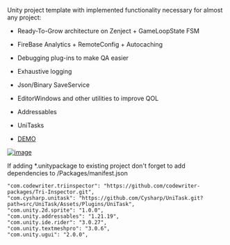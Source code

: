Unity project template with implemented functionality necessary for almost any project:

- Ready-To-Grow architecture on Zenject + GameLoopState FSM
- FireBase Analytics + RemoteConfig + Autocaching
- Debugging plug-ins to make QA easier
- Exhaustive logging
- Json/Binary SaveService
- EditorWindows and other utilities to improve QOL
- Addressables
- UniTasks

- [DEMO](https://xantezza.itch.io/zenjecttemplate?secret=UttPjfN9suIcAZPYfNQrxg4MsT8)

[![image](https://github.com/xantezza/ZenjectTemplate/assets/74206629/b2ac04e7-be44-480a-94e0-8ca7eb11d553)](https://xantezza.itch.io/zenjecttemplate?secret=UttPjfN9suIcAZPYfNQrxg4MsT8)

If adding *.unitypackage to existing project don't forget to add dependencies to <ProjectName>/Packages/manifest.json

    "com.codewriter.triinspector": "https://github.com/codewriter-packages/Tri-Inspector.git",
    "com.cysharp.unitask": "https://github.com/Cysharp/UniTask.git?path=src/UniTask/Assets/Plugins/UniTask",
    "com.unity.2d.sprite": "1.0.0",
    "com.unity.addressables": "1.21.19",
    "com.unity.ide.rider": "3.0.27",
    "com.unity.textmeshpro": "3.0.6",
    "com.unity.ugui": "2.0.0",
